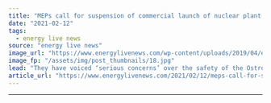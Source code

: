 ```yaml
---
title: "MEPs call for suspension of commercial launch of nuclear plant in Belarus"
date: "2021-02-12"
tags: 
  - energy live news
source: "energy live news"
image_url: "https://www.energylivenews.com/wp-content/uploads/2019/04/eu-parliament.jpg"
image_fp: "/assets/img/post_thumbnails/18.jpg"
lead: "They have voiced ‘serious concerns’ over the safety of the Ostrovets nuclear plant, with Parliament criticising the ‘hasty commissioning’ of the facility"
article_url: "https://www.energylivenews.com/2021/02/12/meps-call-for-suspension-of-commercial-launch-of-nuclear-plant-in-belarus/"
---
```


---
